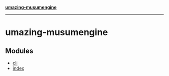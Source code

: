 [**umazing-musumengine**](README.md)

***

# umazing-musumengine

## Modules

- [cli](cli/README.md)
- [index](index/README.md)
